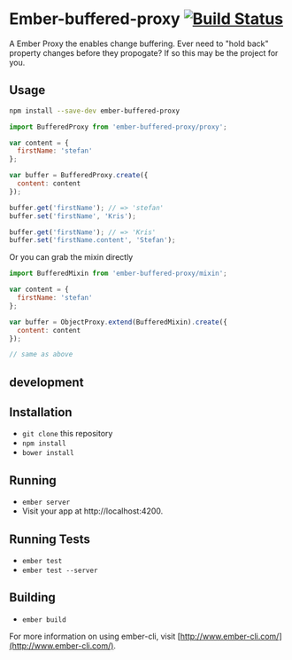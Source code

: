 # Ember-buffered-proxy [![Build Status](https://travis-ci.org/yapplabs/ember-buffered-proxy.svg)](https://travis-ci.org/yapplabs/ember-buffered-proxy)

A Ember Proxy the enables change buffering. Ever need to "hold back" property changes before they propogate? If so this may be the project for you.

## Usage

```sh
npm install --save-dev ember-buffered-proxy
```

```js
import BufferedProxy from 'ember-buffered-proxy/proxy';

var content = {
  firstName: 'stefan'
};

var buffer = BufferedProxy.create({
  content: content
});

buffer.get('firstName'); // => 'stefan'
buffer.set('firstName', 'Kris');

buffer.get('firstName'); // => 'Kris'
buffer.set('firstName.content', 'Stefan');
```

Or you can grab the mixin directly

```js
import BufferedMixin from 'ember-buffered-proxy/mixin';

var content = {
  firstName: 'stefan'
};

var buffer = ObjectProxy.extend(BufferedMixin).create({
  content: content
});

// same as above
```


## development

## Installation

* `git clone` this repository
* `npm install`
* `bower install`

## Running

* `ember server`
* Visit your app at http://localhost:4200.

## Running Tests

* `ember test`
* `ember test --server`

## Building

* `ember build`

For more information on using ember-cli, visit [http://www.ember-cli.com/](http://www.ember-cli.com/).
